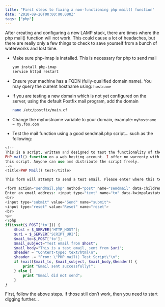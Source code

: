 ```yaml
---
title: "First steps to fixing a non-functioning php mail() function"
date: "2010-09-20T00:00:00.000Z"
tags: ["php"]
---
```


After creating and configuring a new LAMP stack, there are times where the php mail() function will not work. This could cause a lot of headaches, but there are really only a few things to check to save yourself from a bunch of waterworks and lost time.

- Make sure php-imap is installed. This is necessary for php to send mail

  ```bash
  yum install php-imap
  service httpd restart
  ```

- Ensure your machine has a FQDN (fully-qualified domain name). You may query the current hostname using: `hostname`

- If you are testing a new domain which is not yet configured on the server, using the default Postfix mail program, add the domain

  ```bash
  nano /etc/postfix/main.cf
  ```

- Change the myhostname variable to your domain, example: `myhostname = my.foo.com`

- Test the mail function using a good sendmail.php script… such as the following:

```php
<!--
This is a script, written and designed to test the functionality of the
PHP mail() function on a web hosting account. I offer no warrenty with
this script. Anyone can use and distribute the script freely.
-->
<title>PHP Mail() test</title>

This form will attempt to send a test email. Please enter where this test should be sent to:

<form action="sendmail.php" method="post" name="sendmail" data-children-count="2">
Enter an email address: <input type="text" name="to" data-kwimpalastatus="alive" data-kwimpalaid="1547324401405-2">
<br>
<input type="submit" value="Send" name="submit">
<input type="reset" value="Reset" name="reset">
<br>
<p>
<?php
if(isset($_POST['to'])) {
    $host = $_SERVER['HTTP_HOST'];
    $uri = $_SERVER['SCRIPT_URI'];
    $mail_to=$_POST['to'];
    $mail_subject="Test email from $host";
    $mail_body="This is a test email, sent from $uri";
    $header = "Content-type: text/html\n";
    $header .= "From: \"PHP mail() Test Script\"\n";
    if (mail($mail_to, $mail_subject, $mail_body,$header)) {
        print "Email sent successfully!";
    } else {
        print "Email did not send";
    }
}
```

First, follow the above steps. If those still don’t work, then you need to start digging further...
